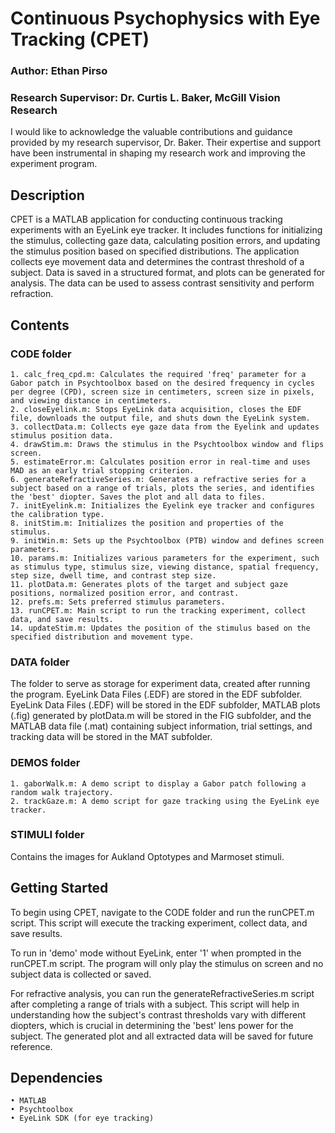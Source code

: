# Continuous Psychophysics with Eye Tracking (CPET)

### Author: Ethan Pirso

### Research Supervisor: Dr. Curtis L. Baker, McGill Vision Research

I would like to acknowledge the valuable contributions and guidance provided by my research supervisor, Dr. Baker. Their expertise and support have been instrumental in shaping my research work and improving the experiment program. 

## Description

CPET is a MATLAB application for conducting continuous tracking experiments with an EyeLink eye tracker. It includes functions for initializing the stimulus, collecting gaze data, calculating position errors, and updating the stimulus position based on specified distributions. The application collects eye movement data and determines the contrast threshold of a subject. Data is saved in a structured format, and plots can be generated for analysis. The data can be used to assess contrast sensitivity and perform refraction.

## Contents

### CODE folder
    1. calc_freq_cpd.m: Calculates the required 'freq' parameter for a Gabor patch in Psychtoolbox based on the desired frequency in cycles per degree (CPD), screen size in centimeters, screen size in pixels, and viewing distance in centimeters.
    2. closeEyelink.m: Stops EyeLink data acquisition, closes the EDF file, downloads the output file, and shuts down the EyeLink system.
    3. collectData.m: Collects eye gaze data from the Eyelink and updates stimulus position data.
    4. drawStim.m: Draws the stimulus in the Psychtoolbox window and flips screen.
    5. estimateError.m: Calculates position error in real-time and uses MAD as an early trial stopping criterion.
    6. generateRefractiveSeries.m: Generates a refractive series for a subject based on a range of trials, plots the series, and identifies the 'best' diopter. Saves the plot and all data to files.
    7. initEyelink.m: Initializes the Eyelink eye tracker and configures the calibration type.
    8. initStim.m: Initializes the position and properties of the stimulus.
    9. initWin.m: Sets up the Psychtoolbox (PTB) window and defines screen parameters.
    10. params.m: Initializes various parameters for the experiment, such as stimulus type, stimulus size, viewing distance, spatial frequency, step size, dwell time, and contrast step size.
    11. plotData.m: Generates plots of the target and subject gaze positions, normalized position error, and contrast.
    12. prefs.m: Sets preferred stimulus parameters.
    13. runCPET.m: Main script to run the tracking experiment, collect data, and save results.
    14. updateStim.m: Updates the position of the stimulus based on the specified distribution and movement type.
    
### DATA folder
The folder to serve as storage for experiment data, created after running the program. EyeLink Data Files (.EDF) are stored in the EDF subfolder. EyeLink Data Files (.EDF) will be stored in the EDF subfolder, MATLAB plots (.fig) generated by plotData.m will be stored in the FIG subfolder, and the MATLAB data file (.mat) containing subject information, trial settings, and tracking data will be stored in the MAT subfolder.

### DEMOS folder
    1. gaborWalk.m: A demo script to display a Gabor patch following a random walk trajectory.
    2. trackGaze.m: A demo script for gaze tracking using the EyeLink eye tracker.

### STIMULI folder
Contains the images for Aukland Optotypes and Marmoset stimuli.

## Getting Started
To begin using CPET, navigate to the CODE folder and run the runCPET.m script. This script will execute the tracking experiment, collect data, and save results.

To run in 'demo' mode without EyeLink, enter '1' when prompted in the runCPET.m script. The program will only play the stimulus on screen and no subject data is collected or saved.

For refractive analysis, you can run the generateRefractiveSeries.m script after completing a range of trials with a subject. This script will help in understanding how the subject's contrast thresholds vary with different diopters, which is crucial in determining the 'best' lens power for the subject. The generated plot and all extracted data will be saved for future reference.

## Dependencies
    • MATLAB
    • Psychtoolbox
    • EyeLink SDK (for eye tracking)
